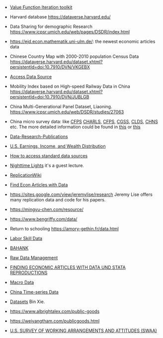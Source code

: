 
- [Value Function Iteration toolkit](http://discourse.vfitoolkit.com/)

- Harvard database <https://dataverse.harvard.edu/>

- Data Sharing for demographic Research <https://www.icpsr.umich.edu/web/pages/DSDR/index.html>

<!-- - Peking Open Research Data <https://opendata.pku.edu.cn/> -->

<!-- - Kaggle Datasets <https://www.kaggle.com/datasets/> The datas are usually uploaded by individuals. So the accuracy couldn't be permitted. But the datasets are various. -->

- <https://ejd.econ.mathematik.uni-ulm.de/>: the newest economic articles data

<!-- - UCI machine learning dataset <https://archive.ics.uci.edu/ml/datasets.php> -->

<!-- - Openicpsr <https://www.openicpsr.org/openicpsr/search/studies> -->

<!-- -  Prof.Yuhua Huang personal Data :<https://scholar.harvard.edu/yuhuawang/data> includes Corruption Data, Chinese Listed Firms Personnel Database and some replication data from politics paper. By the way Prof.Yuhua Huang has great enthusiasm to help Chinese Social Science student to apply PhD especially in Politics. -->

<!-- - 中国历代人物传记数据库 <https://projects.iq.harvard.edu/chinesecbdb> -->

<!-- - 中国历史地图 <https://chgis.fas.harvard.edu/> -->

- Chinese Country Map with 2000-2010 population Census Data <https://dataverse.harvard.edu/dataset.xhtml?persistentId=doi:10.7910/DVN/VKGEBX>

- [Access Data Source](https://faculty.wcas.northwestern.edu/mdo738/teaching/datadoc1.pdf)

- Mobility Index based on High-speed Railway Data in China <https://dataverse.harvard.edu/dataset.xhtml?persistentId=doi:10.7910/DVN/JUBLGB>

- China Multi-Generational Panel Dataset, Liaoning. <https://www.icpsr.umich.edu/web/DSDR/studies/27063>

- China micro survey data: like [CFPS](http://www.isss.pku.edu.cn/cfps/en/index.htm) [CHARLS](http://charls.pku.edu.cn/), [CFPS](https://chfs.swufe.edu.cn/), [CGSS](http://cgss.ruc.edu.cn/), [CLDS](http://css.sysu.edu.cn/Data), [CHNS](https://www.cpc.unc.edu/projects/china/data) etc. The more detailed information could be found in [this](https://sites.google.com/view/leileitilburg/resources/data-in-china) or [this](https://mp.weixin.qq.com/s/GgmhZXyAeXpT-8iQf-uV0Q) 

- [Data-Research-Publications](https://github.com/ggallipoli/Data-Research-Publications)

- [U.S. Earnings, Income, and Wealth Distribution](https://sites.google.com/site/kuhnecon/home/us-inequality)

<!-- - [经济金融实证顶刊数据代码共享网站汇总](https://mp.weixin.qq.com/s/JDYNVuS9UyXX_nTC-irW8A) -->

- [How to access standard data sources](https://www.sas.upenn.edu/~vr0j/oldteaching/econ8185-12/datadoc1.pdf)

- [Nighttime Lights](http://www.richard-bluhm.com/wp-content/uploads/2020/02/Lecture-5-Nighttime-Lights-Bluhm.pdf) it's a guest lecture.

- [ReplicationWiki](http://replication.uni-goettingen.de/wiki/index.php/Main_Page)

- [Find Econ Articles with Data](https://ejd.econ.mathematik.uni-ulm.de/)

- <https://sites.google.com/view/jeremylise/research> Jeremy Lise offers many replication data and code for his papers.

- <https://mingyu-chen.com/resource/>

- <https://www.bengriffy.com/data/>

- Return to schooling <https://amory-gethin.fr/data.html>

- [Labor Skill Data](https://docs.google.com/spreadsheets/d/17xjdGhUT_W5WeRf_AcVQmqiHfatQk92n/edit#gid=1489082038)

- [BAHANK](https://baseforhank.github.io/BASEtoolbox.jl/)

- [Raw Data Management](https://povertyaction.github.io/guides/cleaning/rawdatamanagement/)

- [FINDING ECONOMIC ARTICLES WITH DATA UND STATA REPRODUCTIONS](https://skranz.github.io/)

- [Macro Data](https://sites.google.com/site/medevecon/devecondata/macro#h.p_ID_859)

- [China Time-series Data](https://www.atlantafed.org/cqer/research/china-macroeconomy.aspx)

- [Datasets](http://binxie.weebly.com/resources.html) Bin Xie.

- <https://www.albrightalex.com/public-goods>

- <https://weiyangtham.com/publicgoods.html>

- [U.S. SURVEY OF WORKING ARRANGEMENTS AND ATTITUDES (SWAA)](https://wfhresearch.com/data/)
